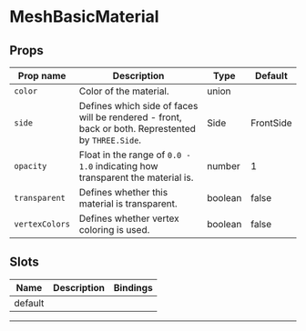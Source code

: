 # MeshBasicMaterial

## Props

| Prop name    | Description                                                                                       | Type    | Default   |
| ------------ | ------------------------------------------------------------------------------------------------- | ------- | --------- |
|` color        `| Color of the material.                                                                            | union   |           |
|` side         `| Defines which side of faces will be rendered - front, back or both. Represtented by `THREE.Side`. | Side    | FrontSide |
|` opacity      `| Float in the range of `0.0 - 1.0` indicating how transparent the material is.                     | number  | 1         |
|` transparent  `| Defines whether this material is transparent.                                                     | boolean | false     |
|` vertexColors `| Defines whether vertex coloring is used.                                                          | boolean | false     |

## Slots

| Name    | Description | Bindings |
| ------- | ----------- | -------- |
| default |             |          |

---
